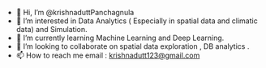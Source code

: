 - 👋 Hi, I’m @krishnaduttPanchagnula
- 👀 I’m interested in Data Analytics ( Especially in spatial data and climatic data) and Simulation.
- 🌱 I’m currently learning Machine Learning and Deep Learning.
- 💞️ I’m looking to collaborate on spatial data exploration , DB analytics .
- 📫 How to reach me  email : krishnadutt123@gmail.com 

<!---
krishnaduttPanchagnula/krishnaduttPanchagnula is a ✨ special ✨ repository because its `README.md` (this file) appears on your GitHub profile.
You can click the Preview link to take a look at your changes.
--->
